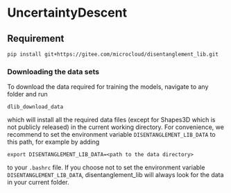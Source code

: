 # UncertaintyDescent

## Requirement
```
pip install git+https://gitee.com/microcloud/disentanglement_lib.git
```


### Downloading the data sets
To download the data required for training the models, navigate to any folder and run

```
dlib_download_data
```

which will install all the required data files (except for Shapes3D which is not
publicly released) in the current working directory.
For convenience, we recommend to set the environment variable `DISENTANGLEMENT_LIB_DATA` to this path, for example by adding
```
export DISENTANGLEMENT_LIB_DATA=<path to the data directory>
```
to your `.bashrc` file. If you choose not to set the environment variable `DISENTANGLEMENT_LIB_DATA`, disentanglement_lib will always look for the data in your current folder.
